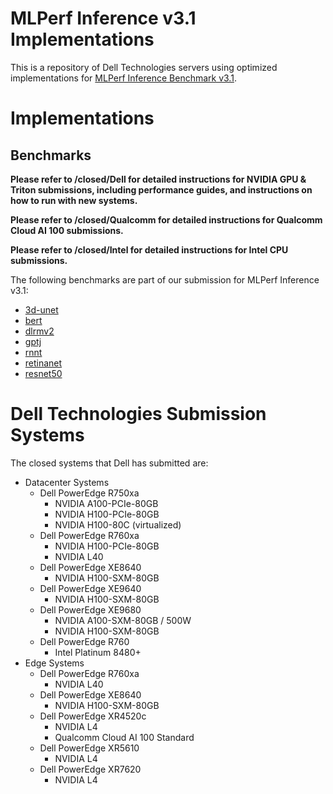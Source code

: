 # MLPerf Inference v3.1 Implementations
This is a repository of Dell Technologies servers using optimized implementations for [MLPerf Inference Benchmark v3.1](https://www.mlperf.org/inference-overview/).

# Implementations
## Benchmarks
**Please refer to /closed/Dell for detailed instructions for NVIDIA GPU & Triton submissions, including performance guides, and instructions on how to run with new systems.** 

**Please refer to /closed/Qualcomm for detailed instructions for Qualcomm Cloud AI 100 submissions.**

**Please refer to /closed/Intel for detailed instructions for Intel CPU submissions.**
  
The following benchmarks are part of our submission for MLPerf Inference v3.1:
- [3d-unet](code/3d-unet/tensorrt/README.md)
- [bert](code/bert/tensorrt/README.md)
- [dlrmv2](code/dlrm-v2/tensorrt/README.md)
- [gptj](code/gptj/tensorrt/README.md)
- [rnnt](code/rnnt/tensorrt/README.md)
- [retinanet](code/retinanet/README.md)
- [resnet50](code/resnet50/tensorrt/README.md)

# Dell Technologies Submission Systems

The closed systems that Dell has submitted are:
- Datacenter Systems
  - Dell PowerEdge R750xa
    - NVIDIA A100-PCIe-80GB
    - NVIDIA H100-PCIe-80GB
    - NVIDIA H100-80C (virtualized)
  - Dell PowerEdge R760xa
    - NVIDIA H100-PCIe-80GB
    - NVIDIA L40
  - Dell PowerEdge XE8640
    - NVIDIA H100-SXM-80GB
  - Dell PowerEdge XE9640
    - NVIDIA H100-SXM-80GB
  - Dell PowerEdge XE9680
    - NVIDIA A100-SXM-80GB / 500W
    - NVIDIA H100-SXM-80GB
  - Dell PowerEdge R760
    - Intel Platinum 8480+  
- Edge Systems
  - Dell PowerEdge R760xa
    - NVIDIA L40
  - Dell PowerEdge XE8640
    - NVIDIA H100-SXM-80GB
  - Dell PowerEdge XR4520c
    - NVIDIA L4
    - Qualcomm Cloud AI 100 Standard
  - Dell PowerEdge XR5610
    - NVIDIA L4
  - Dell PowerEdge XR7620
    - NVIDIA L4


